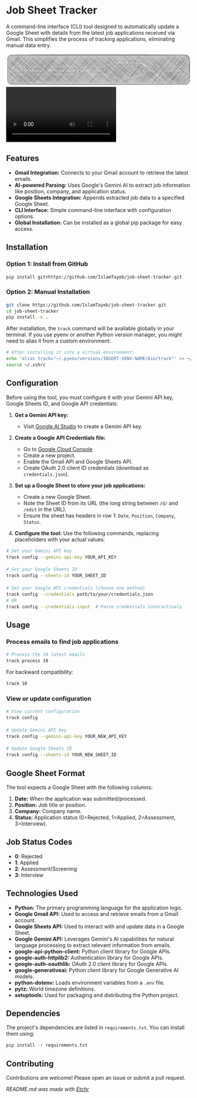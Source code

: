# Job Sheet Tracker
A command-line interface (CLI) tool designed to automatically update a Google Sheet with details from the latest job applications received via Gmail. This simplifies the process of tracking applications, eliminating manual data entry.

<div align="center">
<img src="https://github.com/IslamTayeb/job-sheet-tracker/blob/main/jobtrack/public/image-1740688549700.png?raw=true" alt="image-1740688549700.png" />
</div>

<video src="https://raw.githubusercontent.com/IslamTayeb/job-sheet-tracker/blob/main/jobtrack/public/Demo-Video.mp4" controls="controls">
</video>


## Features
* **Gmail Integration:** Connects to your Gmail account to retrieve the latest emails.
* **AI-powered Parsing:** Uses Google's Gemini AI to extract job information like position, company, and application status.
* **Google Sheets Integration:** Appends extracted job data to a specified Google Sheet.
* **CLI Interface:** Simple command-line interface with configuration options.
* **Global Installation:** Can be installed as a global pip package for easy access.

## Installation
### Option 1: Install from GitHub

```bash
pip install git+https://github.com/IslamTayeb/job-sheet-tracker.git
```

### Option 2: Manual Installation

```bash
git clone https://github.com/IslamTayeb/job-sheet-tracker.git
cd job-sheet-tracker
pip install -e .
```

After installation, the `track` command will be available globally in your terminal.  If you use pyenv or another Python version manager, you might need to alias it from a custom environment:

```bash
# After installing it into a virtual environment:
echo 'alias track="~/.pyenv/versions/INSERT-VENV-NAME/bin/track"' >> ~/.zshrc
source ~/.zshrc
```

## Configuration
Before using the tool, you must configure it with your Gemini API key, Google Sheets ID, and Google API credentials:

1. **Get a Gemini API key:**
   - Visit [Google AI Studio](https://makersuite.google.com/app/apikey) to create a Gemini API key.

2. **Create a Google API Credentials file:**
   - Go to [Google Cloud Console](https://console.cloud.google.com/)
   - Create a new project.
   - Enable the Gmail API and Google Sheets API.
   - Create OAuth 2.0 client ID credentials (download as `credentials.json`).

3. **Set up a Google Sheet to store your job applications:**
   - Create a new Google Sheet.
   - Note the Sheet ID from its URL (the long string between `/d/` and `/edit` in the URL).
   - Ensure the sheet has headers in row 1:  `Date`, `Position`, `Company`, `Status`.

4. **Configure the tool:**  Use the following commands, replacing placeholders with your actual values:

```bash
# Set your Gemini API key
track config --gemini-api-key YOUR_API_KEY

# Set your Google Sheets ID
track config --sheets-id YOUR_SHEET_ID

# Set your Google API credentials (choose one method)
track config --credentials path/to/your/credentials.json
# OR
track config --credentials-input  # Paste credentials interactively
```

## Usage
### Process emails to find job applications

```bash
# Process the 10 latest emails
track process 10
```

For backward compatibility:

```bash
track 10
```

### View or update configuration

```bash
# View current configuration
track config

# Update Gemini API key
track config --gemini-api-key YOUR_NEW_API_KEY

# Update Google Sheets ID
track config --sheets-id YOUR_NEW_SHEET_ID
```

## Google Sheet Format
The tool expects a Google Sheet with the following columns:

1. **Date:** When the application was submitted/processed.
2. **Position:** Job title or position.
3. **Company:** Company name.
4. **Status:** Application status (0=Rejected, 1=Applied, 2=Assessment, 3=Interview).

## Job Status Codes
- **0**: Rejected
- **1**: Applied
- **2**: Assessment/Screening
- **3**: Interview

## Technologies Used
* **Python:** The primary programming language for the application logic.
* **Google Gmail API:** Used to access and retrieve emails from a Gmail account.
* **Google Sheets API:** Used to interact with and update data in a Google Sheet.
* **Google Gemini API:**  Leverages Gemini's AI capabilities for natural language processing to extract relevant information from emails.
* **google-api-python-client:** Python client library for Google APIs.
* **google-auth-httplib2:** Authentication library for Google APIs.
* **google-auth-oauthlib:** OAuth 2.0 client library for Google APIs.
* **google-generativeai:** Python client library for Google Generative AI models.
* **python-dotenv:**  Loads environment variables from a `.env` file.
* **pytz:** World timezone definitions.
* **setuptools:** Used for packaging and distributing the Python project.

## Dependencies
The project's dependencies are listed in `requirements.txt`.  You can install them using:

```bash
pip install -r requirements.txt
```

## Contributing
Contributions are welcome! Please open an issue or submit a pull request.

*README.md was made with [Etchr](https://etchr.dev)*